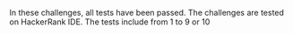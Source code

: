 In these challenges, all tests have been passed.
The challenges are tested on HackerRank IDE. 
The tests include from 1 to 9 or 10
